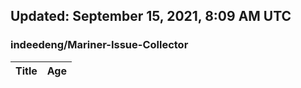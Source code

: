 ## Updated: September 15, 2021, 8:09 AM UTC


### indeedeng/Mariner-Issue-Collector
|**Title**|**Age**|
|:----|:----|